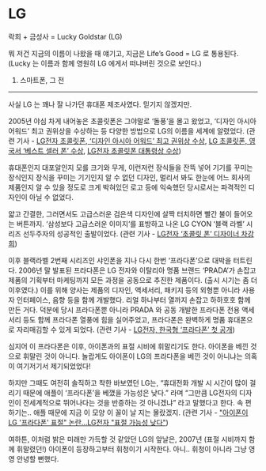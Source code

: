 LG
===
락희 + 금성사 = Lucky Goldstar (LG)

뭐 저건 지금의 이름이 나왔을 때 얘기고, 지금은 Life’s Good = LG 로 통용된다. (Lucky 는 이름과 함께 영원히 LG 에게서 떠나버린 것으로 보인다.) 

1. 스마트폰, 그 전
------------
사실 LG 는 꽤나 잘 나가던 휴대폰 제조사였다. 믿기지 않겠지만.

2005년 야심 차게 내어놓은 초콜릿폰은 그야말로 ‘돌풍’을 몰고 왔었고, ‘디자인 아시아 어워드’ 최고 권위상을 수상하는 등 다양한 방법으로 LG의 이름을 세계에 알렸었다. 
(관련 기사 - [LG전자 초콜릿폰, ‘디자인 아시아 어워드’ 최고 권위상 수상](http://www.newswire.co.kr/newsRead.php?no=208292), [LG 초콜릿폰, 영국서 ‘베스트 셀러 폰’ 수상](http://m.ddaily.co.kr/m/m_article.html?no=19641), [LG전자 초콜릿폰 대통령상 수상](http://www.etnews.com/200511300164))

휴대폰인지 대포알인지 모를 크기와 무게, 이런저런 장식들을 잔뜩 넣어 기기를 꾸미는 장식인지 장식을 꾸미는 기기인지 알 수 없던 디자인, 멀리서 봐도 한눈에 어느 회사의 제품인지 알 수 있을 정도로 크게 박혀있던 로고 등에 익숙했던 당시로서는 파격적인 디자인이 아닐 수 없었다.

얇고 간결한, 그러면서도 고급스러운 검은색 디자인에 살짝 터치하면 빨간 불이 들어오는 버튼까지.
‘삼성보다 고급스러운 이미지’를 표방하고 나온 LG CYON ‘블랙 라벨’ 시리즈 선두주자의 성공적인 출발이었다.
(관련 기사 - [LG전자 ‘초콜릿 폰’ 디자이너 차강희](http://topclass.chosun.com/board/view.asp?catecode=B&tnu=200603100010))

이후 블랙라벨 2번째 시리즈인 샤인폰을 지나 다시 한번 ‘프라다폰’으로 대박을 터트린다. 
2006년 말 발표된 프라다폰은 LG 전자와 이탈리아 명품 브랜드 ‘PRADA’가 손잡고 제품의 기획부터 마케팅까지 모든 과정을 공동으로 추진한 제품이다. (출시 시기는 좀 더 이후였다.)
이를 위해 양사는 제품의 디자인, 액세서리, 패키지 등의 외형뿐 아니라 사용자 인터페이스, 음향 등을 함께 개발했다. 리얼 하나부터 열까지 손잡고 하하호호 함께 만든 거다.
덕분에 당시 프라다폰뿐 아니라 PRADA 와 공동 개발한 프라다폰 전용 액세서리 등도 함께 프라다폰 열풍에 힘을 실어주었고, 프라다폰은 완벽하게 명품 휴대폰으로 자리매김할 수 있게 되었다. 
(관련 기사 - [LG전자, 한국형 ‘프라다폰’ 첫 공개](http://www.kbench.com/?q=node/41007))

심지어 이 프라다폰은 이후, 아이폰과의 표절 시비에 휘말리기도 한다.
아이폰을 베낀 것으로 휘말린 것이 아니다.
놀랍게도 아이폰이 LG의 프라다폰을 베낀 것이 아니냐는 의혹이 여기저기서 제기되었었다!

하지만 그때도 여전히 솔직하고 착한 바보였던 LG는,
“휴대전화 개발 시 시간이 많이 걸리기 때문에 애플이 ‘프라다폰’을 베꼈을 가능성은 낮다.” 라며
“그만큼 LG전자의 디자인이 전세계적으로 뛰어나다는 것을 반증하는 것 아니겠냐” 라고 말했다고 한다.
속 편하기는.. 애플 때문에 지금 이 모양 이 꼴이 날 지는 몰랐겠지.
(관련 기사 - ["아이폰이 LG '프라다폰' 표절" 논란…LG전자 "표절 가능성 낮다"](http://news.chosun.com/site/data/html_dir/2007/01/12/2007011200525.html))

여하튼, 이처럼 밝은 미래만 가득할 것 같았던 LG의 앞날은, 2007년 (표절 시비까지 함께 휘말렸던!) 아이폰이 등장하고부터 휘청이기 시작한다.
아니.. 휘청이 아니라 그냥 영영 안녕할 뻔했다.
